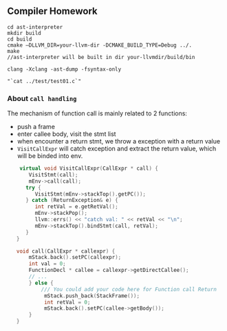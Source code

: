 ## Compiler Homework

```shell
cd ast-interpreter
mkdir build
cd build
cmake –DLLVM_DIR=your-llvm-dir -DCMAKE_BUILD_TYPE=Debug ../.
make
//ast-interpreter will be built in dir your-llvmdir/build/bin

clang -Xclang -ast-dump -fsyntax-only

"`cat ../test/test01.c`"
```

### About `call handling`

The mechanism of function call is mainly related to 2 functions:

- push a frame
- enter callee body, visit the stmt list
- when encounter a return stmt, we throw a exception with a return value
- `VisitCallExpr` will catch exception and extract the return value, which will be binded into env.

```c++
    virtual void VisitCallExpr(CallExpr * call) {
	   VisitStmt(call);
	   mEnv->call(call);
      try {
         VisitStmt(mEnv->stackTop().getPC());
      } catch (ReturnException& e) {
         int retVal = e.getRetVal();
         mEnv->stackPop();
         llvm::errs() << "catch val: " << retVal << "\n";
         mEnv->stackTop().bindStmt(call, retVal);
      }
   }

   void call(CallExpr * callexpr) {
	   mStack.back().setPC(callexpr);
	   int val = 0;
	   FunctionDecl * callee = callexpr->getDirectCallee();
	   // ...
	   } else {
		   /// You could add your code here for Function call Return
		    mStack.push_back(StackFrame());
		    int retVal = 0;
			mStack.back().setPC(callee->getBody());
	   }
   }
```